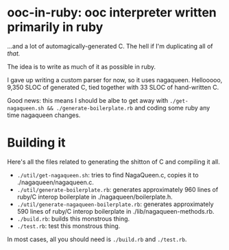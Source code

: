 # ooc-in-ruby: ooc interpreter written primarily in ruby

...and a lot of automagically-generated C. The hell if I'm duplicating all of _that._

The idea is to write as much of it as possible in ruby.

I gave up writing a custom parser for now, so it uses nagaqueen.
Hellooooo, 9,350 SLOC of generated C, tied together with 33 SLOC of hand-written C.

Good news: this means I should be albe to get away with `./get-nagaqueen.sh && ./generate-boilerplate.rb` and coding some ruby any time nagaqueen changes.


# Building it

Here's all the files related to generating the shitton of C and compiling it all.

* `./util/get-nagaqueen.sh`: tries to find NagaQueen.c, copies it to ./nagaqueen/nagaqueen.c.
* `./util/generate-boilerplate.rb`: generates approximately 960 lines of ruby/C interop boilerplate in ./nagaqueen/boilerplate.h.
* `./util/generate-nagaqueen-boilerplate.rb`: generates approximately 590 lines of ruby/C interop boilerplate in ./lib/nagaqueen-methods.rb.
* `./build.rb`: builds this monstrous thing.
* `./test.rb`: test this monstrous thing.


In most cases, all you should need is `./build.rb` and `./test.rb`.
